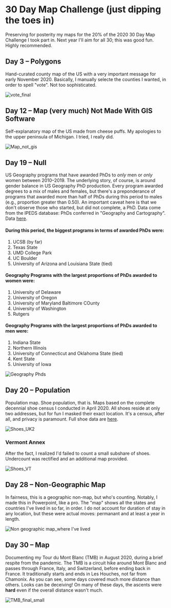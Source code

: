 # 30 Day Map Challenge (just dipping the toes in)

Preserving for posterity my maps for the 20% of the 2020 30 Day Map Challenge I took part in. Next year I'll aim for all 30; this was good fun. Highly recommended.

## Day 3 – Polygons
Hand-curated county map of the US with a very important message for early November 2020. Basically, I manually selecte the counties I wanted, in order to spell "vote". Not too sophisticated.

![vote_final](https://user-images.githubusercontent.com/44196769/100946058-8b4f3d00-34d0-11eb-8433-dd45cdf0b77a.png)

## Day 12 – Map (very much) Not Made With GIS Software
Self-explanatory map of the US made from cheese puffs. My apologies to the upper peninsula of Michigan. I tried, I really did.

![Map_not_gis](https://user-images.githubusercontent.com/44196769/100949850-264c1500-34d9-11eb-9777-f7c9a7ec2ce0.png)

## Day 19 – Null
US Geography programs that have awarded PhDs to *only* men or *only* women between 2010–2019. The underlying story, of course, is around gender balance in US Geography PhD production. Every program awarded degrees to a mix of males and females, but there's a preponderance of programs that awarded more than half of PhDs during this period to males (e.g., proportion greater than 0.50). An important caveat here is that we don't observe those who started, but did not complete, a PhD. Data come from the IPEDS database: PhDs conferred in "Geography and Cartography". Data [here](https://github.com/rsfrankl/30DayMapChallenge/raw/main/Geography_phds.csv).

#### During this period, the biggest programs in terms of awarded PhDs were:
1. UCSB (by far)
2. Texas State
3. UMD College Park
4. UC Boulder
5. University of Arizona and Louisiana State (tied)

#### Geography Programs with the largest proportions of PhDs awarded to women were:
1. University of Delaware
2. University of Oregon
3. University of Maryland Baltimore COunty
4. University of Washington
5. Rutgers

#### Geography Programs with the largest proportions of PhDs awarded to men were:
1. Indiana State
2. Northern Illinois
3. University of Connecticut and Oklahoma State (tied)
4. Kent State
5. University of Iowa

![Geography Phds](https://user-images.githubusercontent.com/44196769/100948601-3adade00-34d6-11eb-8f9d-8c0133a5281e.png)

## Day 20 – Population
Population map. Shoe population, that is. Maps based on the complete decennial shoe census I conducted in April 2020. All shoes reside at only two addresses, but for fun I masked their exact location. It's a census, after all, and privacy is paramount. Full shoe data are [here](https://github.com/rsfrankl/shoe_census_2020/raw/main/Shoe_Census_2020.csv).

![Shoes_UK2](https://user-images.githubusercontent.com/44196769/100948734-87261e00-34d6-11eb-87c2-bc494e66cd4b.png)

### Vermont Annex
After the fact, I realized I'd failed to count a small subshare of shoes. Undercount was rectified and an additional map provided.

![Shoes_VT](https://user-images.githubusercontent.com/44196769/100948768-9d33de80-34d6-11eb-9385-43fe1b647538.png)

## Day 28 – Non-Geographic Map
In fairness, this is a geographic non-map, but who's counting. Notably, I made this in Powerpoint, like a pro. The "map" shows all the states and countries I've lived in so far, in order. I do not account for duration of stay in any location, but these were actual moves: permanant and at least a year in length.

![Non geographic map_where I've lived](https://user-images.githubusercontent.com/44196769/100948696-72498a80-34d6-11eb-8ce7-10695cc65d7d.png)

## Day 30 – Map
Documenting my Tour du Mont Blanc (TMB) in August 2020, during a brief respite from the pandemic. The TMB is a circuit hike around Mont Blanc and passes through France, Italy, and Switzerland, before ending back in France. It traditionally starts and ends in Les Houches, not far from Chamonix. As you can see, some days covered much more distance than others. Looks can be deceiving! On many of these days, the ascents were **hard** even if the overall distance wasn't much.

![TMB_final_small](https://user-images.githubusercontent.com/44196769/100950031-7925cc80-34d9-11eb-86b8-93551de4aafd.png)
